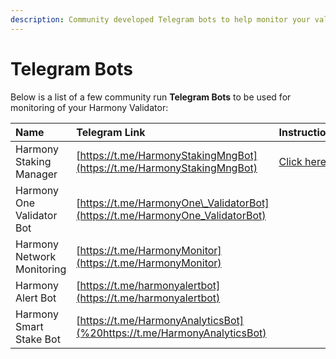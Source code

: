 ```yaml
---
description: Community developed Telegram bots to help monitor your validator
---
```


# Telegram Bots

Below is a list of a few community run **Telegram Bots** to be used for monitoring of your Harmony Validator:

| Name | Telegram Link | Instructions |
| :--- | :--- | :--- |
| Harmony Staking Manager | [https://t.me/HarmonyStakingMngBot](https://t.me/HarmonyStakingMngBot) | [Click here](https://medium.com/chainode-tech/chainode-tech-launches-the-harmony-staking-manager-aec8b68555f8) |
| Harmony One Validator Bot | [https://t.me/HarmonyOne\_ValidatorBot](https://t.me/HarmonyOne_ValidatorBot) |  |
| Harmony Network Monitoring | [https://t.me/HarmonyMonitor](https://t.me/HarmonyMonitor) |  |
| Harmony Alert Bot | [https://t.me/harmonyalertbot](https://t.me/harmonyalertbot) |  |
| Harmony Smart Stake Bot | [https://t.me/HarmonyAnalyticsBot](%20https://t.me/HarmonyAnalyticsBot) |  |



